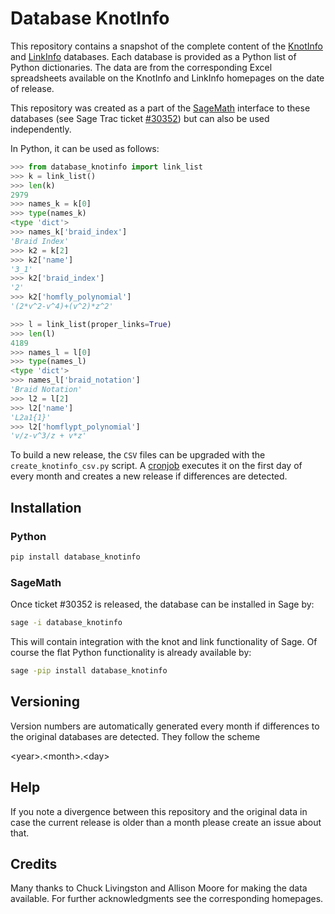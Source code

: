 # Database KnotInfo

This repository contains a snapshot of the complete content
of the [KnotInfo](https://knotinfo.math.indiana.edu/) and
[LinkInfo](https://linkinfo.sitehost.iu.edu/) databases.
Each database is provided as a Python list of Python dictionaries.
The data are from the corresponding Excel spreadsheets available
on the KnotInfo and LinkInfo homepages on the date of release.

This repository was created as a part of the
[SageMath](https://www.sagemath.org/) interface to these databases
(see Sage Trac ticket [#30352](https://trac.sagemath.org/ticket/30352))
but can also be used independently.

In Python, it can be used as follows:

```python
>>> from database_knotinfo import link_list
>>> k = link_list()
>>> len(k)
2979
>>> names_k = k[0]
>>> type(names_k)
<type 'dict'>
>>> names_k['braid_index']
'Braid Index'
>>> k2 = k[2]
>>> k2['name']
'3_1'
>>> k2['braid_index']
'2'
>>> k2['homfly_polynomial']
'(2*v^2-v^4)+(v^2)*z^2'

>>> l = link_list(proper_links=True)
>>> len(l)
4189
>>> names_l = l[0]
>>> type(names_l)
<type 'dict'>
>>> names_l['braid_notation']
'Braid Notation'
>>> l2 = l[2]
>>> l2['name']
'L2a1{1}'
>>> l2['homflypt_polynomial']
'v/z-v^3/z + v*z'
```

To build a new release, the `CSV` files can be upgraded with the
`create_knotinfo_csv.py` script. A [cronjob](https://github.com/soehms/database_knotinfo/blob/main/.github/workflows/check_version_changed.yml)
executes it on the first day of every month and creates a new
release if differences are detected.

## Installation

### Python

```bash
pip install database_knotinfo
```

### SageMath

Once ticket #30352 is released, the database can be installed in Sage by:

```bash
sage -i database_knotinfo
```

This will contain integration with the knot and link functionality of Sage.
Of course the flat Python functionality is already available by:

```bash
sage -pip install database_knotinfo
```

## Versioning

Version numbers are automatically generated every month if differences to the
original databases are detected. They follow the scheme

\<year\>.\<month\>.\<day\>

## Help

If you note a divergence between this repository and the original data in case
the current release is older than a month please create an issue about that.

## Credits

Many thanks to Chuck Livingston and Allison Moore for making the data
available. For further acknowledgments see the corresponding homepages.
